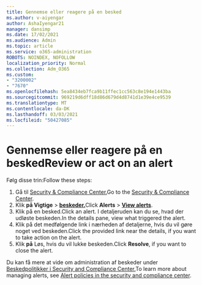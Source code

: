 ```yaml
---
title: Gennemse eller reagere på en besked
ms.author: v-aiyengar
author: AshaIyengar21
manager: dansimp
ms.date: 17/02/2021
ms.audience: Admin
ms.topic: article
ms.service: o365-administration
ROBOTS: NOINDEX, NOFOLLOW
localization_priority: Normal
ms.collection: Adm_O365
ms.custom:
- "3200002"
- "7670"
ms.openlocfilehash: 5ea8434eb7fca9b11ffec1cc563c8e194e1443ba
ms.sourcegitcommit: 969219d6dff18d86d679d4d8741d1e39e4ce9539
ms.translationtype: MT
ms.contentlocale: da-DK
ms.lasthandoff: 03/03/2021
ms.locfileid: "50427085"
---
```

# <a name="review-or-act-on-an-alert"></a><span data-ttu-id="c979a-102">Gennemse eller reagere på en besked</span><span class="sxs-lookup"><span data-stu-id="c979a-102">Review or act on an alert</span></span>

<span data-ttu-id="c979a-103">Følg disse trin:</span><span class="sxs-lookup"><span data-stu-id="c979a-103">Follow these steps:</span></span>

1. <span data-ttu-id="c979a-104">Gå til [Security & Compliance Center.](https://go.microsoft.com/fwlink/p/?linkid=2077143)</span><span class="sxs-lookup"><span data-stu-id="c979a-104">Go to the [Security & Compliance Center](https://go.microsoft.com/fwlink/p/?linkid=2077143).</span></span>
1. <span data-ttu-id="c979a-105">Klik **på Vigtige**  >  **[beskeder.](https://go.microsoft.com/fwlink/?linkid=2103301)**</span><span class="sxs-lookup"><span data-stu-id="c979a-105">Click **Alerts** > **[View alerts](https://go.microsoft.com/fwlink/?linkid=2103301)**.</span></span>
1. <span data-ttu-id="c979a-106">Klik på en besked.</span><span class="sxs-lookup"><span data-stu-id="c979a-106">Click an alert.</span></span> <span data-ttu-id="c979a-107">I detaljeruden kan du se, hvad der udløste beskeden.</span><span class="sxs-lookup"><span data-stu-id="c979a-107">In the details pane, view what triggered the alert.</span></span>
1. <span data-ttu-id="c979a-108">Klik på det medfølgende link i nærheden af detaljerne, hvis du vil gøre noget ved beskeden.</span><span class="sxs-lookup"><span data-stu-id="c979a-108">Click the provided link near the details, if you want to take action on the alert.</span></span>
1. <span data-ttu-id="c979a-109">Klik **på** Løs, hvis du vil lukke beskeden.</span><span class="sxs-lookup"><span data-stu-id="c979a-109">Click **Resolve**, if you want to close the alert.</span></span>

<span data-ttu-id="c979a-110">Du kan få mere at vide om administration af beskeder under [Beskedpolitikker i Security and Compliance Center.](https://go.microsoft.com/fwlink/?linkid=2103211)</span><span class="sxs-lookup"><span data-stu-id="c979a-110">To learn more about managing alerts, see [Alert policies in the security and compliance center](https://go.microsoft.com/fwlink/?linkid=2103211).</span></span>

